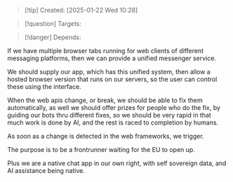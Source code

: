 
>[!tip] Created: [2025-01-22 Wed 10:28]

>[!question] Targets: 

>[!danger] Depends: 

If we have multiple browser tabs running for web clients of different messaging platforms, then we can provide a unified messenger service.

We should supply our app, which has this unified system, then allow a hosted browser version that runs on our servers, so the user can control these using the interface.

When the web apis change, or break, we should be able to fix them automatically, as well we should offer prizes for people who do the fix, by guiding our bots thru different fixes, so we should be very rapid in that much work is done by AI, and the rest is raced to completion by humans.

As soon as a change is detected in the web frameworks, we trigger.

The purpose is to be a frontrunner waiting for the EU to open up.

Plus we are a native chat app in our own right, with self sovereign data, and AI assistance being native.